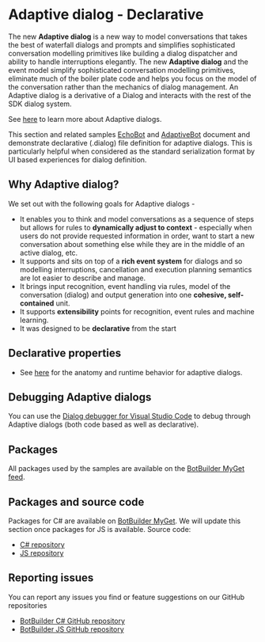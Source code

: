 # Adaptive dialog - Declarative

The new **Adaptive dialog** is a new way to model conversations that takes the best of waterfall dialogs and prompts and simplifies sophisticated conversation modelling primitives like building a dialog dispatcher and ability to handle interruptions elegantly. The new **Adaptive dialog** and the event model simplify sophisticated conversation modelling primitives, eliminate much of the boiler plate code and helps you focus on the model of the conversation rather than the mechanics of dialog management. An Adaptive dialog is a derivative of a Dialog and interacts with the rest of the SDK dialog system.

See [here][1] to learn more about Adaptive dialogs. 

This section and related samples [EchoBot][2] and [AdaptiveBot][3] document and demonstrate declarative (.dialog) file definition for adaptive dialogs. This is particularly helpful when considered as the standard serialization format by UI based experiences for dialog definition.  

## Why Adaptive dialog?
We set out with the following goals for Adaptive dialogs - 
* It enables you to think and model conversations as a sequence of steps but allows for rules to **dynamically adjust to context** - especially when users do not provide requested information in order, want to start a new conversation about something else while they are in the middle of an active dialog, etc. 
* It supports and sits on top of a **rich event system** for dialogs and so modelling interruptions, cancellation and execution planning semantics are lot easier to describe and manage.
* It brings input recognition, event handling via rules, model of the conversation (dialog) and output generation into one **cohesive, self-contained** unit. 
* It supports **extensibility** points for recognition, event rules and machine learning.
* It was designed to be **declarative** from the start

## Declarative properties
- See [here][6] for the anatomy and runtime behavior for adaptive dialogs.

## Debugging Adaptive dialogs
You can use the [Dialog debugger for Visual Studio Code][7] to debug through Adaptive dialogs (both code based as well as declarative).
## Packages
All packages used by the samples are available on the [BotBuilder MyGet feed][4].

## Packages and source code
Packages for C# are available on [BotBuilder MyGet][14]. We will update this section once packages for JS is available.
Source code: 
- [C# repository][15]
- [JS repository][16]

## Reporting issues
You can report any issues you find or feature suggestions on our GitHub repositories
- [BotBuilder C# GitHub repository][12]
- [BotBuilder JS GitHub repository][13]

[1]:../README.md
[2]:./10.EchoBot
[3]:./AdaptiveBot
[4]:https://botbuilder.myget.org/gallery/botbuilder-declarative
[6]:../docs/anatomy-and-runtime-behavior.md
[7]:https://marketplace.visualstudio.com/items?itemName=tomlm.vscode-dialog-debugger
[12]:https://github.com/microsoft/botbuilder-dotnet/issues
[13]:https://github.com/microsoft/botbuilder-js/issues
[14]:https://botbuilder.myget.org/gallery
[15]:https://github.com/Microsoft/botbuilder-dotnet/tree/4.next
[16]:https://github.com/Microsoft/botbuilder-js/tree/4.next
